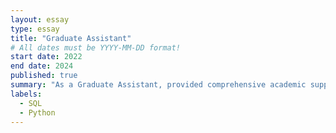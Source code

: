 ```yaml
---
layout: essay
type: essay
title: "Graduate Assistant"
# All dates must be YYYY-MM-DD format!
start date: 2022
end date: 2024
published: true
summary: "As a Graduate Assistant, provided comprehensive academic support by preparing materials, organizing lectures, and assisting students in SQL and Python programming. Guided students through complex problem-solving techniques in programming and database management while evaluating assignments, grading exams, and offering constructive feedback to enhance academic performance. Additionally, managed administrative functions to ensure efficient coursework delivery and mentored undergraduate students to foster their academic and professional growth."
labels:
  - SQL
  - Python
---
```

